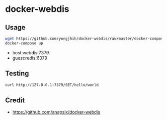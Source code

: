 # docker-webdis

## Usage

```sh
wget https://github.com/yongjhih/docker-webdis/raw/master/docker-compose.yml
docker-compose up
```

* host:webdis:7379
* guest:redis:6379

## Testing

```sh
curl http://127.0.0.1:7379/SET/hello/world
```

## Credit

* https://github.com/anapsix/docker-webdis
